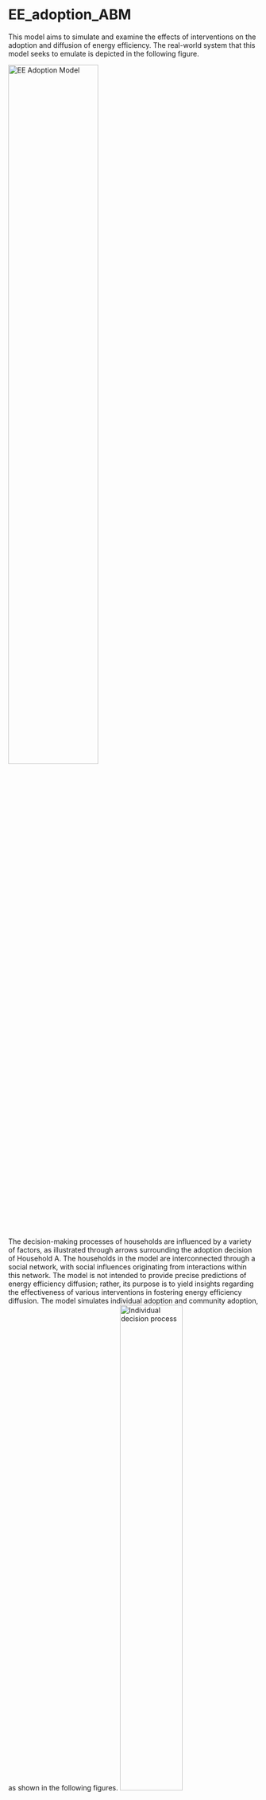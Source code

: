 # EE_adoption_ABM
This model aims to simulate and examine the effects of interventions on the adoption and diffusion of energy efficiency. 
The real-world system that this model seeks to emulate is depicted in the following figure.


<img src="https://github.com/user-attachments/assets/41056861-3ea0-461a-a757-8f41c804d029" alt="EE Adoption Model" width="60%" height="60%">


The decision-making processes of households are influenced by a variety of factors, as illustrated through arrows surrounding the adoption decision of Household A.
The households in the model are interconnected through a social network, with social influences originating from interactions within this network.
The model is not intended to provide precise predictions of energy efficiency diffusion; 
rather, its purpose is to yield insights regarding the effectiveness of various interventions in fostering energy efficiency diffusion.
The model simulates individual adoption and community adoption, as shown in the following figures.
<img src="https://github.com/user-attachments/assets/15b141aa-46b6-4f55-bc30-088de1f349e0" alt="Individual decision process" width="50%" height="50%">

Individual energy efficiency adoption decision process

<p align="center">
  <img src="https://github.com/user-attachments/assets/3e7d90a2-c001-424c-906c-71704a4e5603"  width="44%" />
  <img src="https://github.com/user-attachments/assets/5e9c499d-063d-4bad-ba4e-17885535cafb" width="40%" />
</p>
Community energy efficiency adoption decision process



